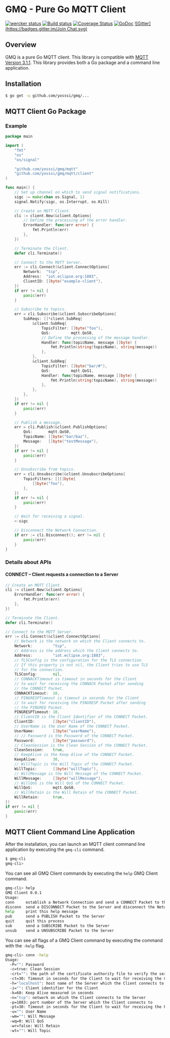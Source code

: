# GMQ - Pure Go MQTT Client

[![wercker status](https://app.wercker.com/status/3e5533f6f9aa61384eb2dd2d8f102cfd/m "wercker status")](https://app.wercker.com/project/bykey/3e5533f6f9aa61384eb2dd2d8f102cfd)
[![Build status](https://ci.appveyor.com/api/projects/status/7gigy6i4tknxh9x3?svg=true)](https://ci.appveyor.com/project/yosssi/gmq)
[![Coverage Status](https://img.shields.io/coveralls/yosssi/gmq.svg)](https://coveralls.io/r/yosssi/gmq?branch=master)
[![GoDoc](https://godoc.org/github.com/yosssi/gmq?status.svg)](https://godoc.org/github.com/yosssi/gmq)
[![Gitter](https://badges.gitter.im/Join Chat.svg)](https://gitter.im/yosssi/gmq?utm_source=badge&utm_medium=badge&utm_campaign=pr-badge)

## Overview

GMQ is a pure Go MQTT client. This library is compatible with [MQTT Version 3.1.1](http://docs.oasis-open.org/mqtt/mqtt/v3.1.1/os/mqtt-v3.1.1-os.html). This library provides both a Go package and a command line application.

## Installation

```sh
$ go get -u github.com/yosssi/gmq/...
```

## MQTT Client Go Package

### Example

```go
package main

import (
	"fmt"
	"os"
	"os/signal"

	"github.com/yosssi/gmq/mqtt"
	"github.com/yosssi/gmq/mqtt/client"
)

func main() {
	// Set up channel on which to send signal notifications.
	sigc := make(chan os.Signal, 1)
	signal.Notify(sigc, os.Interrupt, os.Kill)

	// Create an MQTT Client.
	cli := client.New(&client.Options{
		// Define the processing of the error handler.
		ErrorHandler: func(err error) {
			fmt.Println(err)
		},
	})

	// Terminate the Client.
	defer cli.Terminate()

	// Connect to the MQTT Server.
	err := cli.Connect(&client.ConnectOptions{
		Network:  "tcp",
		Address:  "iot.eclipse.org:1883",
		ClientID: []byte("example-client"),
	})
	if err != nil {
		panic(err)
	}

	// Subscribe to topics.
	err = cli.Subscribe(&client.SubscribeOptions{
		SubReqs: []*client.SubReq{
			&client.SubReq{
				TopicFilter: []byte("foo"),
				QoS:         mqtt.QoS0,
				// Define the processing of the message handler.
				Handler: func(topicName, message []byte) {
					fmt.Println(string(topicName), string(message))
				},
			},
			&client.SubReq{
				TopicFilter: []byte("bar/#"),
				QoS:         mqtt.QoS1,
				Handler: func(topicName, message []byte) {
					fmt.Println(string(topicName), string(message))
				},
			},
		},
	})
	if err != nil {
		panic(err)
	}

	// Publish a message.
	err = cli.Publish(&client.PublishOptions{
		QoS:       mqtt.QoS0,
		TopicName: []byte("bar/baz"),
		Message:   []byte("testMessage"),
	})
	if err != nil {
		panic(err)
	}

	// Unsubscribe from topics.
	err = cli.Unsubscribe(&client.UnsubscribeOptions{
		TopicFilters: [][]byte{
			[]byte("foo"),
		},
	})
	if err != nil {
		panic(err)
	}

	// Wait for receiving a signal.
	<-sigc

	// Disconnect the Network Connection.
	if err := cli.Disconnect(); err != nil {
		panic(err)
	}
}
```

### Details about APIs

#### CONNECT – Client requests a connection to a Server

```go
// Create an MQTT Client.
cli := client.New(&client.Options{
	ErrorHandler: func(err error) {
		fmt.Println(err)
	},
})

// Terminate the Client.
defer cli.Terminate()

// Connect to the MQTT Server.
err := cli.Connect(&client.ConnectOptions{
	// Network is the network on which the Client connects to.
	Network:         "tcp",
	// Address is the address which the Client connects to.
	Address:         "iot.eclipse.org:1883",
	// TLSConfig is the configuration for the TLS connection.
	// If this property is not nil, the Client tries to use TLS
	// for the connection.
	TLSConfig:       nil,
	// CONNACKTimeout is timeout in seconds for the Client
	// to wait for receiving the CONNACK Packet after sending
	// the CONNECT Packet.
	CONNACKTimeout:  10,
	// PINGRESPTimeout is timeout in seconds for the Client
	// to wait for receiving the PINGRESP Packet after sending
	// the PINGREQ Packet.
	PINGRESPTimeout: 10,
	// ClientID is the Client Identifier of the CONNECT Packet.
	ClientID:        []byte("clientID"),
	// UserName is the User Name of the CONNECT Packet.
	UserName:        []byte("userName"),
	// // Password is the Password of the CONNECT Packet.
	Password:        []byte("password"),
	// CleanSession is the Clean Session of the CONNECT Packet.
	CleanSession:    true,
	// KeepAlive is the Keep Alive of the CONNECT Packet.
	KeepAlive:       30,
	// WillTopic is the Will Topic of the CONNECT Packet.
	WillTopic:       []byte("willTopic"),
	// WillMessage is the Will Message of the CONNECT Packet.
	WillMessage:     []byte("willMessage"),
	// WillQoS is the Will QoS of the CONNECT Packet.
	WillQoS:         mqtt.QoS0,
	// WillRetain is the Will Retain of the CONNECT Packet.
	WillRetain:      true,
})
if err != nil {
	panic(err)
}
```

## MQTT Client Command Line Application

After the installation, you can launch an MQTT client command line application by executing the `gmq-cli` command.

```sh
$ gmq-cli
gmq-cli>
```

You can see all GMQ Client commands by executing the `help` GMQ Client command.

```sh
gmq-cli> help
GMQ Client 0.0.1
Usage:
conn     establish a Network Connection and send a CONNECT Packet to the Server
disconn  send a DISCONNECT Packet to the Server and disconnect the Network Connection
help     print this help message
pub      send a PUBLISH Packet to the Server
quit     quit this process
sub      send a SUBSCRIBE Packet to the Server
unsub    send a UNSUBSCRIBE Packet to the Server
```

You can see all flags of a GMQ Client command by executing the command with the `-help` flag.

```sh
gmq-cli> conn -help
Usage:
  -P="": Password
  -c=true: Clean Session
  -crt="": the path of the certificate authority file to verify the server connection
  -ct=30: Timeout in seconds for the Client to wait for receiving the CONNACK Packet after sending the CONNECT Packet
  -h="localhost": host name of the Server which the Client connects to
  -i="": Client identifier for the Client
  -k=60: Keep Alive measured in seconds
  -n="tcp": network on which the Client connects to the Server
  -p=1883: port number of the Server which the Client connects to
  -pt=30: Timeout in seconds for the Client to wait for receiving the PINGRESP Packet after sending the PINGREQ Packet
  -u="": User Name
  -wm="": Will Message
  -wq=0: Will QoS
  -wr=false: Will Retain
  -wt="": Will Topic
```
